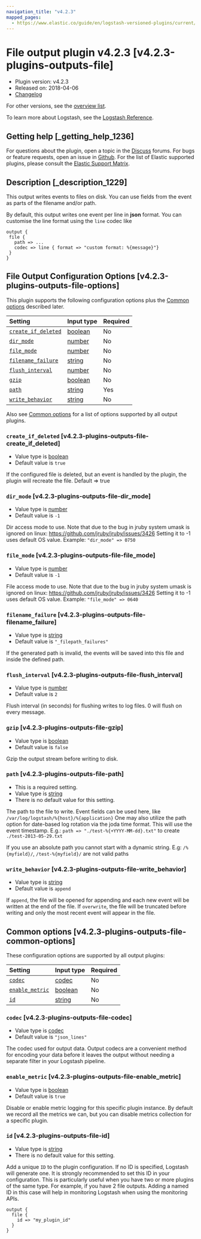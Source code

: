 ```yaml
---
navigation_title: "v4.2.3"
mapped_pages:
  - https://www.elastic.co/guide/en/logstash-versioned-plugins/current/v4.2.3-plugins-outputs-file.html
---
```


# File output plugin v4.2.3 [v4.2.3-plugins-outputs-file]

* Plugin version: v4.2.3
* Released on: 2018-04-06
* [Changelog](https://github.com/logstash-plugins/logstash-output-file/blob/v4.2.3/CHANGELOG.md)

For other versions, see the [overview list](output-file-index.md).

To learn more about Logstash, see the [Logstash Reference](https://www.elastic.co/guide/en/logstash/current/index.html).

## Getting help [_getting_help_1236]

For questions about the plugin, open a topic in the [Discuss](http://discuss.elastic.co) forums. For bugs or feature requests, open an issue in [Github](https://github.com/logstash-plugins/logstash-output-file). For the list of Elastic supported plugins, please consult the [Elastic Support Matrix](https://www.elastic.co/support/matrix#matrix_logstash_plugins).

## Description [_description_1229]

This output writes events to files on disk. You can use fields from the event as parts of the filename and/or path.

By default, this output writes one event per line in **json** format. You can customise the line format using the `line` codec like

```
output {
 file {
   path => ...
   codec => line { format => "custom format: %{message}"}
 }
}
```

## File Output Configuration Options [v4.2.3-plugins-outputs-file-options]

This plugin supports the following configuration options plus the [Common options](v4-2-3-plugins-outputs-file.md#v4.2.3-plugins-outputs-file-common-options) described later.

| Setting | Input type | Required |
| :- | :- | :- |
| [`create_if_deleted`](v4-2-3-plugins-outputs-file.md#v4.2.3-plugins-outputs-file-create_if_deleted) | [boolean](/lsr/value-types.md#boolean) | No |
| [`dir_mode`](v4-2-3-plugins-outputs-file.md#v4.2.3-plugins-outputs-file-dir_mode) | [number](/lsr/value-types.md#number) | No |
| [`file_mode`](v4-2-3-plugins-outputs-file.md#v4.2.3-plugins-outputs-file-file_mode) | [number](/lsr/value-types.md#number) | No |
| [`filename_failure`](v4-2-3-plugins-outputs-file.md#v4.2.3-plugins-outputs-file-filename_failure) | [string](/lsr/value-types.md#string) | No |
| [`flush_interval`](v4-2-3-plugins-outputs-file.md#v4.2.3-plugins-outputs-file-flush_interval) | [number](/lsr/value-types.md#number) | No |
| [`gzip`](v4-2-3-plugins-outputs-file.md#v4.2.3-plugins-outputs-file-gzip) | [boolean](/lsr/value-types.md#boolean) | No |
| [`path`](v4-2-3-plugins-outputs-file.md#v4.2.3-plugins-outputs-file-path) | [string](/lsr/value-types.md#string) | Yes |
| [`write_behavior`](v4-2-3-plugins-outputs-file.md#v4.2.3-plugins-outputs-file-write_behavior) | [string](/lsr/value-types.md#string) | No |

Also see [Common options](v4-2-3-plugins-outputs-file.md#v4.2.3-plugins-outputs-file-common-options) for a list of options supported by all output plugins.

### `create_if_deleted` [v4.2.3-plugins-outputs-file-create_if_deleted]

* Value type is [boolean](/lsr/value-types.md#boolean)
* Default value is `true`

If the configured file is deleted, but an event is handled by the plugin, the plugin will recreate the file. Default ⇒ true

### `dir_mode` [v4.2.3-plugins-outputs-file-dir_mode]

* Value type is [number](/lsr/value-types.md#number)
* Default value is `-1`

Dir access mode to use. Note that due to the bug in jruby system umask is ignored on linux: <https://github.com/jruby/jruby/issues/3426> Setting it to -1 uses default OS value. Example: `"dir_mode" => 0750`

### `file_mode` [v4.2.3-plugins-outputs-file-file_mode]

* Value type is [number](/lsr/value-types.md#number)
* Default value is `-1`

File access mode to use. Note that due to the bug in jruby system umask is ignored on linux: <https://github.com/jruby/jruby/issues/3426> Setting it to -1 uses default OS value. Example: `"file_mode" => 0640`

### `filename_failure` [v4.2.3-plugins-outputs-file-filename_failure]

* Value type is [string](/lsr/value-types.md#string)
* Default value is `"_filepath_failures"`

If the generated path is invalid, the events will be saved into this file and inside the defined path.

### `flush_interval` [v4.2.3-plugins-outputs-file-flush_interval]

* Value type is [number](/lsr/value-types.md#number)
* Default value is `2`

Flush interval (in seconds) for flushing writes to log files. 0 will flush on every message.

### `gzip` [v4.2.3-plugins-outputs-file-gzip]

* Value type is [boolean](/lsr/value-types.md#boolean)
* Default value is `false`

Gzip the output stream before writing to disk.

### `path` [v4.2.3-plugins-outputs-file-path]

* This is a required setting.
* Value type is [string](/lsr/value-types.md#string)
* There is no default value for this setting.

The path to the file to write. Event fields can be used here, like `/var/log/logstash/%{host}/%{application}` One may also utilize the path option for date-based log rotation via the joda time format. This will use the event timestamp. E.g.: `path => "./test-%{+YYYY-MM-dd}.txt"` to create `./test-2013-05-29.txt`

If you use an absolute path you cannot start with a dynamic string. E.g: `/%{myfield}/`, `/test-%{myfield}/` are not valid paths

### `write_behavior` [v4.2.3-plugins-outputs-file-write_behavior]

* Value type is [string](/lsr/value-types.md#string)
* Default value is `append`

If `append`, the file will be opened for appending and each new event will be written at the end of the file. If `overwrite`, the file will be truncated before writing and only the most recent event will appear in the file.

## Common options [v4.2.3-plugins-outputs-file-common-options]

These configuration options are supported by all output plugins:

| Setting | Input type | Required |
| :- | :- | :- |
| [`codec`](v4-2-3-plugins-outputs-file.md#v4.2.3-plugins-outputs-file-codec) | [codec](/lsr/value-types.md#codec) | No |
| [`enable_metric`](v4-2-3-plugins-outputs-file.md#v4.2.3-plugins-outputs-file-enable_metric) | [boolean](/lsr/value-types.md#boolean) | No |
| [`id`](v4-2-3-plugins-outputs-file.md#v4.2.3-plugins-outputs-file-id) | [string](/lsr/value-types.md#string) | No |

### `codec` [v4.2.3-plugins-outputs-file-codec]

* Value type is [codec](/lsr/value-types.md#codec)
* Default value is `"json_lines"`

The codec used for output data. Output codecs are a convenient method for encoding your data before it leaves the output without needing a separate filter in your Logstash pipeline.

### `enable_metric` [v4.2.3-plugins-outputs-file-enable_metric]

* Value type is [boolean](/lsr/value-types.md#boolean)
* Default value is `true`

Disable or enable metric logging for this specific plugin instance. By default we record all the metrics we can, but you can disable metrics collection for a specific plugin.

### `id` [v4.2.3-plugins-outputs-file-id]

* Value type is [string](/lsr/value-types.md#string)
* There is no default value for this setting.

Add a unique `ID` to the plugin configuration. If no ID is specified, Logstash will generate one. It is strongly recommended to set this ID in your configuration. This is particularly useful when you have two or more plugins of the same type. For example, if you have 2 file outputs. Adding a named ID in this case will help in monitoring Logstash when using the monitoring APIs.

```
output {
  file {
    id => "my_plugin_id"
  }
}
```
